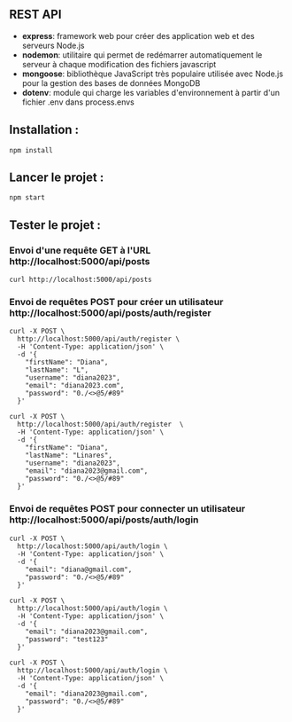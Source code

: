 
## REST API

- **express**: framework web pour créer des application web et des serveurs Node.js
- **nodemon**: utilitaire qui permet de redémarrer automatiquement le serveur à chaque modification des fichiers javascript
- **mongoose**: bibliothèque JavaScript très populaire utilisée avec Node.js pour la gestion des bases de données MongoDB
- **dotenv**: module qui charge les variables d'environnement à partir d'un fichier .env dans process.envs

## Installation :
`npm install`

## Lancer le projet :
`npm start`

## Tester le projet  :

### Envoi d'une requête GET à l'URL http://localhost:5000/api/posts

`curl http://localhost:5000/api/posts`

### Envoi de requêtes POST pour créer un utilisateur http://localhost:5000/api/posts/auth/register

```
curl -X POST \
  http://localhost:5000/api/auth/register \
  -H 'Content-Type: application/json' \
  -d '{
    "firstName": "Diana",
    "lastName": "L",
    "username": "diana2023",
    "email": "diana2023.com",
    "password": "0./<>@5/#89"
  }'
```

```
curl -X POST \
  http://localhost:5000/api/auth/register  \
  -H 'Content-Type: application/json' \
  -d '{
    "firstName": "Diana",
    "lastName": "Linares",
    "username": "diana2023",
    "email": "diana2023@gmail.com",
    "password": "0./<>@5/#89"
  }'
```

### Envoi de requêtes POST pour connecter un utilisateur http://localhost:5000/api/posts/auth/login


```
curl -X POST \
  http://localhost:5000/api/auth/login \
  -H 'Content-Type: application/json' \
  -d '{
    "email": "diana@gmail.com",
    "password": "0./<>@5/#89"
  }'
```

```
curl -X POST \
  http://localhost:5000/api/auth/login \
  -H 'Content-Type: application/json' \
  -d '{
    "email": "diana2023@gmail.com",
    "password": "test123"
  }'
```

```
curl -X POST \
  http://localhost:5000/api/auth/login \
  -H 'Content-Type: application/json' \
  -d '{
    "email": "diana2023@gmail.com",
    "password": "0./<>@5/#89"
  }'
```